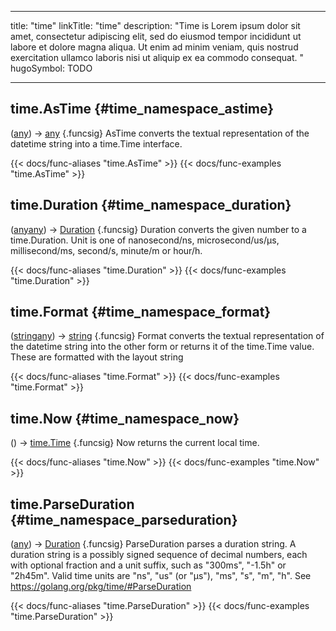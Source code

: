




---
title: "time"
linkTitle: "time"
description: "Time is Lorem ipsum dolor sit amet, consectetur adipiscing elit, sed do eiusmod tempor incididunt ut labore et dolore magna aliqua. Ut enim ad minim veniam, quis nostrud exercitation ullamco laboris nisi ut aliquip ex ea commodo consequat. "
hugoSymbol: TODO




---















## time.AsTime {#time_namespace_astime}

\([any](/documentation/reference/gotypes/#any)[](/documentation/reference/objects//)\) → [any](/documentation/reference/gotypes/#any)
{.funcsig}
AsTime converts the textual representation of the datetime string into
a time.Time interface.


{{< docs/func-aliases "time.AsTime" >}}
{{< docs/func-examples "time.AsTime" >}}







## time.Duration {#time_namespace_duration}

\([any](/documentation/reference/gotypes/#any)[any](/documentation/reference/gotypes/#any)\) → [Duration](/documentation/reference/objects/time/duration)
{.funcsig}
Duration converts the given number to a time.Duration.
Unit is one of nanosecond/ns, microsecond/us/µs, millisecond/ms, second/s, minute/m or hour/h.


{{< docs/func-aliases "time.Duration" >}}
{{< docs/func-examples "time.Duration" >}}







## time.Format {#time_namespace_format}

\([string](/documentation/reference/gotypes/#string)[any](/documentation/reference/gotypes/#any)\) → [string](/documentation/reference/gotypes/#string)
{.funcsig}
Format converts the textual representation of the datetime string into
the other form or returns it of the time.Time value. These are formatted
with the layout string


{{< docs/func-aliases "time.Format" >}}
{{< docs/func-examples "time.Format" >}}







## time.Now {#time_namespace_now}

\(\) → [time.Time](/documentation/reference/gotypes/#timetime)
{.funcsig}
Now returns the current local time.


{{< docs/func-aliases "time.Now" >}}
{{< docs/func-examples "time.Now" >}}







## time.ParseDuration {#time_namespace_parseduration}

\([any](/documentation/reference/gotypes/#any)\) → [Duration](/documentation/reference/objects/time/duration)
{.funcsig}
ParseDuration parses a duration string.
A duration string is a possibly signed sequence of
decimal numbers, each with optional fraction and a unit suffix,
such as "300ms", "-1.5h" or "2h45m".
Valid time units are "ns", "us" (or "µs"), "ms", "s", "m", "h".
See <a href="https://golang.org/pkg/time/#ParseDuration">https://golang.org/pkg/time/#ParseDuration</a>


{{< docs/func-aliases "time.ParseDuration" >}}
{{< docs/func-examples "time.ParseDuration" >}}






